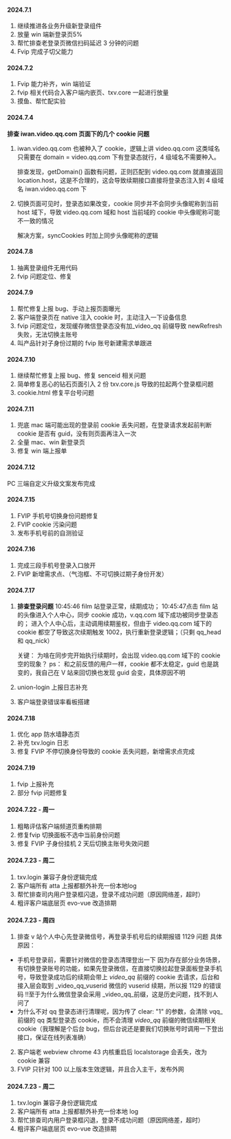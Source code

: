 #### 2024.7.1
1. 继续推进各业务升级新登录组件
2. 放量 win 端新登录页5%
3. 帮忙排查老登录页微信扫码延迟 3 分钟的问题
4. Fvip 完成子切父能力
   
#### 2024.7.2
1. Fvip 能力补齐，win 端验证
2. fvip 相关代码合入客户端内嵌页、txv.core 一起进行放量
3. 摸鱼、帮忙配实验

#### 2024.7.4
**排查 iwan.video.qq.com 页面下的几个 cookie 问题**
1. iwan.video.qq.com 也被种入了 cookie，逻辑上讲 video.qq.com 这类域名只需要在 domain =  video.qq.com 下有登录态就行，4 级域名不需要种入。
	
	排查发现，getDomain() 函数有问题，正则匹配到 video.qq.com 就直接返回 location.host，这是不合理的，这会导致续期接口直接将登录态注入到 4 级域名 iwan.video.qq.com 下

2. 切换页面可见时，登录态如果改变，cookie 同步并不会同步头像昵称到当前 host 域下，导致 video.qq.com 域和 host 当前域的 cookie 中头像昵称可能不一致的情况

	解决方案，syncCookies 时加上同步头像昵称的逻辑

#### 2024.7.8
1. 抽离登录组件无用代码
2. fvip 问题定位、修复
   
#### 2024.7.9
1. 帮忙修复上报 bug、手动上报页面曝光
2. 客户端登录页在 native 注入 cookie 时，主动注入一下设备信息
3. fvip 问题定位，发现缓存微信登录态没有加_video_qq 前缀导致 newRefresh 失败，无法切换主账号
4. 叫产品针对子身份过期的 fvip 账号新建需求单跟进

#### 2024.7.10
1. 继续帮忙修复上报 bug、修复 senceid 相关问题
2. 简单修复恶心的钻石页面引入 2 份 txv.core.js 导致的拉起两个登录框问题
3. cookie.html 修复平台号问题

#### 2024.7.11
1. 兜底 mac 端可能出现的登录前 cookie 丢失问题，在登录请求发起前判断 cookie 是否有 guid，没有则页面再注入一次
2. 全量 mac、win 新登录页
3. 修复 win 端上报单

#### 2024.7.12
PC 三端自定义升级文案发布完成

#### 2024.7.15
1. FVIP 手机号切换身份问题修复
2. FVIP cookie 污染问题
3. 发布手机号前的自测验证

#### 2024.7.16
1. 完成三段手机号登录入口放开
2. FVIP 新增需求点、（气泡框、不可切换过期子身份开发）

#### 2024.7.17
1. **排查登录问题**
	10:45:46 film 站登录正常，续期成功；
	10:45:47点击 film 站的头像进入个人中心，同步 cookie 成功，v.qq.com 域下成功被同步登录态的；
	进入个人中心后，主动调用续期鉴权，但由于 video.qq.com 域下的 cookie 都空了导致这次续期触发 1002，执行重新登录逻辑；（只剩 qq_head 和 qq_nick）
	
	关键： 为啥在同步完开始执行续期时，会出现 video.qq.com 域下的 cookie 空的现象？
	ps： 和之前反馈的用户一样，cookie 都不太稳定，guid 也是跳变的，我自己在 V 站来回切换也发现 guid 会变，具体原因不明

2. union-login 上报日志补充
3. 客户端登录错误率看板搭建

#### 2024.7.18
1. 优化 app 防水墙静态页
2. 补充 txv.login 日志
3. 修复 FVIP 不停切换身份导致的 cookie 丢失问题，新增需求点完成

#### 2024.7.19
1. fvip 上报补充
2. 部分 fvip 问题修复


#### 2024.7.22 - 周一
1. 粗略评估客户端频道页重构排期
2. 修复fvip 切换面板不选中当前身份问题
3. 修复 FVIP 子身份挂机 2 天后切换主账号失效问题

#### 2024.7.23 - 周二
1. txv.login 兼容子身份逻辑完成
2. 客户端所有 atta 上报都额外补充一份本地log
3. 帮忙排查司内用户登录框闪退，登录不成功问题（原因网络差，超时）
4. 粗评客户端底层页 evo-vue 改造排期
   
#### 2024.7.23 - 周四
1. 排查 v 站个人中心先登录微信号，再登录手机号后的续期报错 1129 问题
	具体原因：
- 手机号登录前，需要针对微信的登录态清理登出一下
    因为存在部分业务场景，有切换登录账号的功能，如果先登录微信，在直接切换拉起登录面板登录手机号，导致登录成功后的续期会带上 _video_qq_ 前缀的 cookie 去请求，后台和接入层会取到 _video_qq_vuserid 微信的 vuserid 续期，所以报 1129 的错误码
    !!至于为什么微信登录会采用 _video_qq_前缀，这是历史问题，找不到人问了
- 为什么不对 qq 登录态进行清理呢，因为传了 clear: "1" 的参数，会清除 vqq_前缀的 qq 类型登录态 cookie，而不会清理 _video_qq_ 前缀的微信续期相关 cookie（我理解是个后台 bug，但后台说还是要我们切换账号时调用一下登出接口，保证在线列表准确）
  
2. 客户端老 webview chrome 43 内核重启后 localstorage 会丢失，改为 cookie 兼容
3. FVIP 只针对 100 以上版本生效逻辑，并且合入主干，发布外网

#### 2024.7.23 - 周二
1. txv.login 兼容子身份逻辑完成
2. 客户端所有 atta 上报都额外补充一份本地 log
3. 帮忙排查司内用户登录框闪退，登录不成功问题（原因网络差，超时）
4. 粗评客户端底层页 evo-vue 改造排期